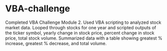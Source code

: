 # VBA-challenge
Completed VBA Challenge Module 2. 
Used VBA scripting to analyzed stock market data. Looped through stocks for one year and scripted outputs of the ticker symbol, yearly change in stock price, percent change in stock price, total stock volume.
Summarized data with a table showing greatest % increase, greatest % decrease, and total volume. 
